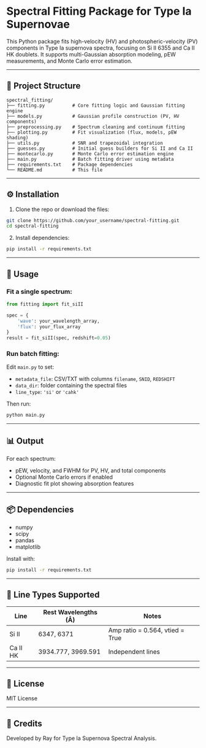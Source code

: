 # Spectral Fitting Package for Type Ia Supernovae

This Python package fits high-velocity (HV) and photospheric-velocity (PV) components in Type Ia supernova spectra, focusing on Si II 6355 and Ca II HK doublets. It supports multi-Gaussian absorption modeling, pEW measurements, and Monte Carlo error estimation.

---

## 📁 Project Structure

```
spectral_fitting/
├── fitting.py          # Core fitting logic and Gaussian fitting engine
├── models.py           # Gaussian profile construction (PV, HV components)
├── preprocessing.py    # Spectrum cleaning and continuum fitting
├── plotting.py         # Fit visualization (flux, models, pEW shading)
├── utils.py            # SNR and trapezoidal integration
├── guesses.py          # Initial guess builders for Si II and Ca II
├── montecarlo.py       # Monte Carlo error estimation engine
├── main.py             # Batch fitting driver using metadata
├── requirements.txt    # Package dependencies
└── README.md           # This file
```

---

## ⚙️ Installation

1. Clone the repo or download the files:

```bash
git clone https://github.com/your_username/spectral-fitting.git
cd spectral-fitting
```

2. Install dependencies:

```bash
pip install -r requirements.txt
```

---

## 🚀 Usage

### Fit a single spectrum:
```python
from fitting import fit_siII

spec = {
    'wave': your_wavelength_array,
    'flux': your_flux_array
}
result = fit_siII(spec, redshift=0.05)
```

### Run batch fitting:
Edit `main.py` to set:
- `metadata_file`: CSV/TXT with columns `filename`, `SNID`, `REDSHIFT`
- `data_dir`: folder containing the spectral files
- `line_type`: `'si'` or `'cahk'`

Then run:
```bash
python main.py
```

---

## 📊 Output

For each spectrum:
- pEW, velocity, and FWHM for PV, HV, and total components
- Optional Monte Carlo errors if enabled
- Diagnostic fit plot showing absorption features

---

## 📦 Dependencies

- numpy
- scipy
- pandas
- matplotlib

Install with:

```bash
pip install -r requirements.txt
```

---

## 🧪 Line Types Supported

| Line     | Rest Wavelengths (Å) | Notes                          |
|----------|----------------------|--------------------------------|
| Si II    | 6347, 6371           | Amp ratio = 0.564, vtied = True |
| Ca II HK | 3934.777, 3969.591   | Independent lines              |

---

## 📄 License

MIT License

---

## 🤝 Credits

Developed by Ray for Type Ia Supernova Spectral Analysis.
